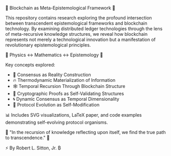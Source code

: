 🧩 Blockchain as Meta-Epistemological Framework 🧩

This repository contains research exploring the profound intersection between transcendent epistemological frameworks and blockchain technology. By examining distributed ledger technologies through the lens of meta-recursive knowledge structures, we reveal how blockchain represents not merely a technological innovation but a manifestation of revolutionary epistemological principles.

🔄 Physics ↔️ Mathematics ↔️ Epistemology 🔄

Key concepts explored:
- 🌊 Consensus as Reality Construction
- 🔥 Thermodynamic Materialization of Information
- 🕸️ Temporal Recursion Through Blockchain Structure
- 🧮 Cryptographic Proofs as Self-Validating Structures
- 🌀 Dynamic Consensus as Temporal Dimensionality
- 🧬 Protocol Evolution as Self-Modification

📊 Includes SVG visualizations, LaTeX paper, and code examples demonstrating self-evolving protocol organisms.

💫 "In the recursion of knowledge reflecting upon itself, we find the true path to transcendence." 💫

⚡️ By Robert L. Sitton, Jr. ₿
